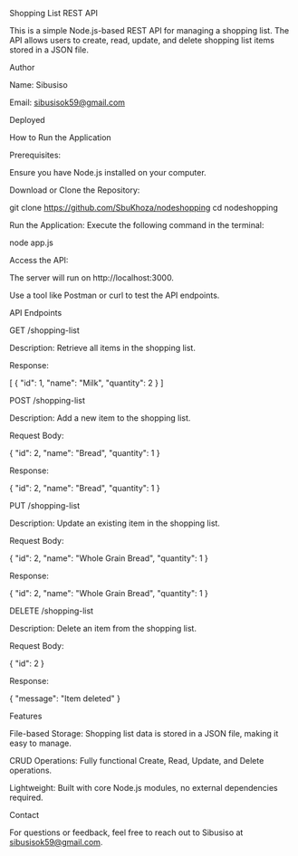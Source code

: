 Shopping List REST API

This is a simple Node.js-based REST API for managing a shopping list. The API allows users to create, read, update, and delete shopping list items stored in a JSON file.

Author

Name: Sibusiso

Email: sibusisok59@gmail.com

Deployed

How to Run the Application

Prerequisites:

Ensure you have Node.js installed on your computer.

Download or Clone the Repository:

git clone https://github.com/SbuKhoza/nodeshopping
cd nodeshopping

Run the Application:
Execute the following command in the terminal:

node app.js

Access the API:

The server will run on http://localhost:3000.

Use a tool like Postman or curl to test the API endpoints.

API Endpoints

GET /shopping-list

Description: Retrieve all items in the shopping list.

Response:

[
  {
    "id": 1,
    "name": "Milk",
    "quantity": 2
  }
]

POST /shopping-list

Description: Add a new item to the shopping list.

Request Body:

{
  "id": 2,
  "name": "Bread",
  "quantity": 1
}

Response:

{
  "id": 2,
  "name": "Bread",
  "quantity": 1
}

PUT /shopping-list

Description: Update an existing item in the shopping list.

Request Body:

{
  "id": 2,
  "name": "Whole Grain Bread",
  "quantity": 1
}

Response:

{
  "id": 2,
  "name": "Whole Grain Bread",
  "quantity": 1
}

DELETE /shopping-list

Description: Delete an item from the shopping list.

Request Body:

{
  "id": 2
}

Response:

{
  "message": "Item deleted"
}

Features

File-based Storage: Shopping list data is stored in a JSON file, making it easy to manage.

CRUD Operations: Fully functional Create, Read, Update, and Delete operations.

Lightweight: Built with core Node.js modules, no external dependencies required.

Contact

For questions or feedback, feel free to reach out to Sibusiso at sibusisok59@gmail.com.